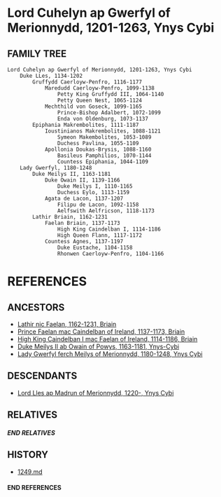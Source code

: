 # Lord Cuhelyn ap Gwerfyl of Merionnydd, 1201-1263, Ynys Cybi

## FAMILY TREE 
```
Lord Cuhelyn ap Gwerfyl of Merionnydd, 1201-1263, Ynys Cybi
    Duke LLes, 1134-1202
        Gruffydd Caerloyw-Penfro, 1116-1177
            Maredudd Caerloyw-Penfro, 1099-1138
                Petty King Gruffydd III, 1064-1140
                Petty Queen Nest, 1065-1124
            Mechthild von Goseck, 1099-1165
                Prince-Bishop Adalbert, 1072-1099
                Enda von Oldenburg, 1073-1137
        Epiphania Makrembolites, 1111-1187
            Ioustinianos Makrembolites, 1088-1121
                Symeon Makembolites, 1053-1089
                Duchess Pavlina, 1055-1109
            Apollonia Doukas-Brysis, 1088-1160
                Basileus Pamphilios, 1070-1144
                Countess Epiphania, 1044-1109
    Lady Gwerfyl, 1180-1248
        Duke Meilys II, 1163-1181
            Duke Owain II, 1139-1166
                Duke Meilys I, 1110-1165                
                Duchess Eylo, 1113-1159
            Agata de Lacon, 1137-1207
                Filipu de Lacon, 1092-1158
                Aelfswith Aelfricson, 1118-1173
        Lathir Briain, 1162-1231
            Faelan Briain, 1137-1173
                High King Caindelban I, 1114-1186    
                High Queen Flann, 1117-1172
            Countess Agnes, 1137-1197
                Duke Eustache, 1104-1158
                Rhonwen Caerloyw-Penfro, 1104-1166

```


# REFERENCES

## ANCESTORS
* [Lathir nic Faelan, 1162-1231, Briain](lathir_nic_faelan_1162.md)
* [Prince Faelan mac Caindelban of Ireland, 1137-1173, Briain](faelan_mac_caindelban_1137.md)
* [High King Caindelban I mac Faelan of Ireland, 1114-1186, Briain](caindelban_i_mac_faelan_1114.md)
* [Duke Meilys II ab Owain of Powys, 1163-1181, Ynys-Cybi](meilys_ii_ab_owain_1163.md)
* [Lady Gwerfyl ferch Meilys of Merionnydd, 1180-1248, Ynys Cybi](gwerfyl_ferch_meilys_1180.md)

## DESCENDANTS
* [Lord Lles ap Madrun of Merionnydd, 1220-, Ynys Cybi](lles_ap_madrun_1220.md)

## RELATIVES

##### END RELATIVES 
## HISTORY
* [1249.md](../h/1249.md)

#### END REFERENCES
